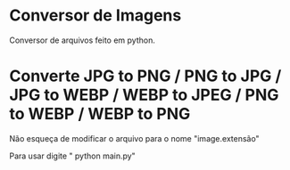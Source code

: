 # Conversor de Imagens
Conversor de arquivos feito em python. 

# Converte JPG to PNG / PNG to JPG / JPG to WEBP / WEBP to JPEG / PNG to WEBP / WEBP to PNG

Não esqueça de modificar o arquivo para o nome "image.extensão"

Para usar digite " python main.py"
